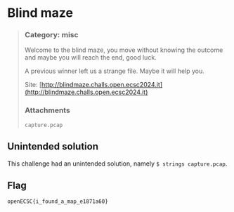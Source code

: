 # Blind maze
> ### Category: misc
>
> Welcome to the blind maze, you move without knowing the outcome and maybe you will reach the end, good luck.
>
> A previous winner left us a strange file. Maybe it will help you.
>
> Site: [http://blindmaze.challs.open.ecsc2024.it](http://blindmaze.challs.open.ecsc2024.it)
>
> ### Attachments
>
> `capture.pcap`

## Unintended solution
This challenge had an unintended solution, namely `$ strings capture.pcap`.

## Flag
`openECSC{i_found_a_map_e1871a60}`

